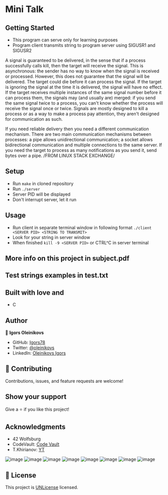 # Mini Talk

## Getting Started

- This program can serve only for learning purposes
- Program client transmits string to program server using SIGUSR1 and SIGUSR2

A signal is guaranteed to be delivered, in the sense that if a process successfully calls kill, then the target will receive the signal. This is asynchronous: the sender has no way to know when the signal is received or processed. However, this does not guarantee that the signal will be delivered. The target could die before it can process the signal. If the target is ignoring the signal at the time it is delivered, the signal will have no effect. If the target receives multiple instances of the same signal number before it can process them, the signals may (and usually are) merged: if you send the same signal twice to a process, you can't know whether the process will receive the signal once or twice. Signals are mostly designed to kill a process or as a way to make a process pay attention, they aren't designed for communication as such.

If you need reliable delivery then you need a different communication mechanism. There are two main communication mechanisms between processes: a pipe allows unidirectional communication; a socket allows bidirectional communication and multiple connections to the same server. If you need the target to process as many notifications as you send it, send bytes over a pipe.
/FROM LINUX STACK EXCHANGE/

## Setup

- Run `make` in cloned repository
- Run `./server`
- Server PID will be displayed
- Don't interrupt server, let it run

## Usage

- Run client in separate terminal window in following format `./client <SERVER PID> <STRING TO TRANSMIT>`
- Look for your string in server window
- When finished `kill -9 <SERVER PID>` or CTRL^C in server terminal

## More info on this project in subject.pdf

## Test strings examples in test.txt

## Built with love and

- C

## Author

👤 **Igors Oleinikovs**

- GitHub: [Igors78](https://github.com/Igors78)
- Twitter: [@oleinikovs](https://twitter.com/oleinikovs)
- LinkedIn: [Oleinikovs Igors](https://www.linkedin.com/in/igors-oleinikovs-17a10958/)

## 🤝 Contributing

Contributions, issues, and feature requests are welcome!

## Show your support

Give a ⭐️ if you like this project!

## Acknowledgments

- 42 Wolfsburg
- CodeVault: [Code Vault](https://www.youtube.com/watch?v=jF-1eFhyz1U&t=18s)
- T.Khirianov: [YT](https://www.youtube.com/channel/UCQfwKTJdCmiA6cXAY0PNRJw)

![image](page1.jpg)
![image](page2.jpg)
![image](page3.jpg)
![image](page4.jpg)
![image](page5.jpg)
![image](page6.jpg)
![image](page7.jpg)
![image](page8.jpg)

## 📝 License

This project is [UNLicense](./LICENSE) licensed.
